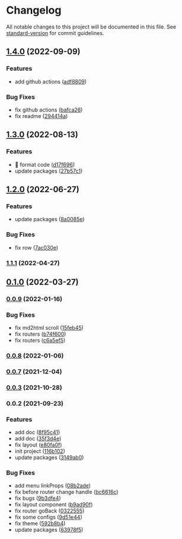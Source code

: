 # Changelog

All notable changes to this project will be documented in this file. See [standard-version](https://github.com/conventional-changelog/standard-version) for commit guidelines.

## [1.4.0](https://github.com/ahyiru/web-design/compare/v1.3.0...v1.4.0) (2022-09-09)


### Features

* add github actions ([adf8809](https://github.com/ahyiru/web-design/commit/adf880948f01016e580ebca059824df5194cc99a))


### Bug Fixes

* fix github actions ([bafca26](https://github.com/ahyiru/web-design/commit/bafca2633814d11846a8d1d643b3f395d809c686))
* fix readme ([294414a](https://github.com/ahyiru/web-design/commit/294414ae01a16ef08b6fda959f9e68f1aa670807))

## [1.3.0](https://github.com/ahyiru/web-design/compare/v1.2.0...v1.3.0) (2022-08-13)


### Features

* :art: format code ([d17f696](https://github.com/ahyiru/web-design/commit/d17f69610f42fa70323c0038777082a1747ddd26))
* update packages ([27b57c1](https://github.com/ahyiru/web-design/commit/27b57c13faaec818c70b19203cb20c24b85704a0))

## [1.2.0](https://github.com/ahyiru/web-design/compare/v1.1.1...v1.2.0) (2022-06-27)


### Features

* update packages ([8a0085e](https://github.com/ahyiru/web-design/commit/8a0085ea479bd401ba69f4dd3b0018d121b4dada))


### Bug Fixes

* fix row ([7ac030e](https://github.com/ahyiru/web-design/commit/7ac030e04452288daacc73a07125ba20bbbf22ea))

### [1.1.1](https://github.com/ahyiru/web-design/compare/v0.1.0...v1.1.1) (2022-04-27)

## [0.1.0](https://github.com/ahyiru/web-design/compare/v0.0.9...v0.1.0) (2022-03-27)

### [0.0.9](https://github.com/ahyiru/web-design/compare/v0.0.8...v0.0.9) (2022-01-16)


### Bug Fixes

* fix md2html scroll ([15feb45](https://github.com/ahyiru/web-design/commit/15feb4502eb4715746c5c6db7803b73586a81afc))
* fix routers ([b74f600](https://github.com/ahyiru/web-design/commit/b74f60065a0e1b0d69a013924c64dc73b24bba03))
* fix routers ([c6a5ef5](https://github.com/ahyiru/web-design/commit/c6a5ef5b04979e06023f23e17cfc9af5be119127))

### [0.0.8](https://github.com/ahyiru/web-design/compare/v0.0.7...v0.0.8) (2022-01-06)

### [0.0.7](https://github.com/ahyiru/web-design/compare/v0.0.3...v0.0.7) (2021-12-04)

### [0.0.3](https://github.com/ahyiru/web-design/compare/v0.0.2...v0.0.3) (2021-10-28)

### 0.0.2 (2021-09-23)


### Features

* add doc ([8f95c41](https://github.com/ahyiru/web-design/commit/8f95c411a846256530ec0883af17300ba548a3e7))
* add doc ([35f3d4e](https://github.com/ahyiru/web-design/commit/35f3d4e43759e380dd4872cf367354dc077d6dd2))
* fix layout ([e80fa0f](https://github.com/ahyiru/web-design/commit/e80fa0f91dce4bde7acae564090612569f7cfa92))
* init project ([116b102](https://github.com/ahyiru/web-design/commit/116b102c279250383d1c1e36831f8e997d8d2351))
* update packages ([3149ab0](https://github.com/ahyiru/web-design/commit/3149ab0bf14ce9d041c317be0548eef5fb2d01e8))


### Bug Fixes

* add menu linkProps ([08b2ade](https://github.com/ahyiru/web-design/commit/08b2ade892000f6727181fe9302020965ee1711a))
* fix before router change handle ([bc6616c](https://github.com/ahyiru/web-design/commit/bc6616cb23a55a66d5be3d7f575537749de91502))
* fix bugs ([9b3dfe4](https://github.com/ahyiru/web-design/commit/9b3dfe44634ca2e706dd0061a0879fc40cdbc290))
* fix layout component ([b9ad90f](https://github.com/ahyiru/web-design/commit/b9ad90f7d34663a762c5c0e5f6f148cbc7ccf64e))
* fix router goBack ([0322555](https://github.com/ahyiru/web-design/commit/0322555422a0a544c46d70aec82626137175ab83))
* fix some configs ([9d51e44](https://github.com/ahyiru/web-design/commit/9d51e441061076b991f1ae8d4792f2d4a50797d8))
* fix theme ([592b8b4](https://github.com/ahyiru/web-design/commit/592b8b4fc76678372fe41185a76a1ad39d10128c))
* update packages ([63978f5](https://github.com/ahyiru/web-design/commit/63978f540d839acdbd1c1f413e16bde1cc51e619))
